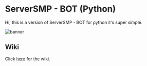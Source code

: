 # ServerSMP - BOT (Python)

Hi, this is a version of ServerSMP - BOT for python it's super simple. 

![banner](https://github.com/Prince527GitHub/ServerSMP-BOT/blob/web/assets/banner-python.png?raw=true)

## Wiki

Click [here](https://github.com/Prince527GitHub/ServerSMP/wiki/ServerSMP-BOT-(Python)) for the wiki.
